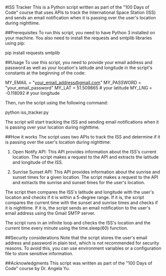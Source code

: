 #ISS Tracker
This is a Python script written as part of the "100 Days of Code" course that uses APIs to track the International Space Station (ISS) and sends an email notification when it is passing over the user's location during nighttime.

##Prerequisites
To run this script, you need to have Python 3 installed on your machine. You also need to install the requests and smtplib libraries using pip:

pip install requests smtplib

##Usage
To use this script, you need to provide your email address and password as well as your location's latitude and longitude in the script's constants at the beginning of the code:

MY_EMAIL = "your_email_address@gmail.com"
MY_PASSWORD = "your_email_password"
MY_LAT = 51.509865 # your latitude
MY_LNG = -0.118092 # your longitude

Then, run the script using the following command:

python iss_tracker.py

The script will start tracking the ISS and sending email notifications when it is passing over your location during nighttime.

##How it works
The script uses two APIs to track the ISS and determine if it is passing over the user's location during nighttime:

1. Open Notify API: This API provides information about the ISS's current location. The script makes a request to the API and extracts the latitude and longitude of the ISS.

2. Sunrise Sunset API: This API provides information about the sunrise and sunset times for a given location. The script makes a request to the API and extracts the sunrise and sunset times for the user's location.

The script then compares the ISS's latitude and longitude with the user's location and checks if it is within a 5-degree range. If it is, the script compares the current time with the sunset and sunrise times and checks if it is nighttime. If it is, the script sends an email notification to the user's email address using the Gmail SMTP server.

The script runs in an infinite loop and checks the ISS's location and the current time every minute using the time.sleep(60) function.

##Security considerations
Note that the script stores the user's email address and password in plain text, which is not recommended for security reasons. To avoid this, you can use environment variables or a configuration file to store sensitive information.

##Acknowledgments
This script was written as part of the "100 Days of Code" course by Dr. Angela Yu.
